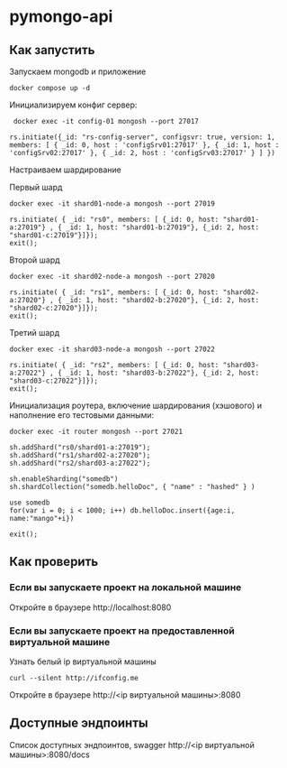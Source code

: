# pymongo-api

## Как запустить

Запускаем mongodb и приложение

```shell
docker compose up -d
```

Инициализируем конфиг сервер:
```shell
 docker exec -it config-01 mongosh --port 27017
```

```shell
rs.initiate({_id: "rs-config-server", configsvr: true, version: 1, members: [ { _id: 0, host : 'configSrv01:27017' }, { _id: 1, host : 'configSrv02:27017' }, { _id: 2, host : 'configSrv03:27017' } ] })
```

Настраиваем шардирование 

Первый шард

```shell
docker exec -it shard01-node-a mongosh --port 27019
```

```shell
rs.initiate( { _id: "rs0", members: [ {_id: 0, host: "shard01-a:27019"} , { _id: 1, host: "shard01-b:27019"}, {_id: 2, host: "shard01-c:27019"}]}); 
exit();
```

Второй шард

```shell
docker exec -it shard02-node-a mongosh --port 27020
```

```shell
rs.initiate( { _id: "rs1", members: [ {_id: 0, host: "shard02-a:27020"} , { _id: 1, host: "shard02-b:27020"}, {_id: 2, host: "shard02-c:27020"}]}); 
exit();
```

Третий шард

```shell
docker exec -it shard03-node-a mongosh --port 27022
```

```shell
rs.initiate( { _id: "rs2", members: [ {_id: 0, host: "shard03-a:27022"} , { _id: 1, host: "shard03-b:27022"}, {_id: 2, host: "shard03-c:27022"}]}); 
exit();
```


Инициализация роутера, включение шардирования (хэшового) и наполнение его тестовыми данными:

```shell
docker exec -it router mongosh --port 27021
```

```shell
sh.addShard("rs0/shard01-a:27019");
sh.addShard("rs1/shard02-a:27020");
sh.addShard("rs2/shard03-a:27022");

sh.enableSharding("somedb")
sh.shardCollection("somedb.helloDoc", { "name" : "hashed" } )

use somedb
for(var i = 0; i < 1000; i++) db.helloDoc.insert({age:i, name:"mango"+i})

exit();
```


## Как проверить

### Если вы запускаете проект на локальной машине

Откройте в браузере http://localhost:8080

### Если вы запускаете проект на предоставленной виртуальной машине

Узнать белый ip виртуальной машины

```shell
curl --silent http://ifconfig.me
```

Откройте в браузере http://<ip виртуальной машины>:8080

## Доступные эндпоинты

Список доступных эндпоинтов, swagger http://<ip виртуальной машины>:8080/docs
